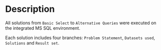 # Description

All solutions from ```Basic Select``` to ```Alternative Queries``` were executed on the integrated MS SQL environment.

Each solution includes four branches: ```Problem Statement```, ```Datasets used```, ```Solutions``` and ```Result set```.
